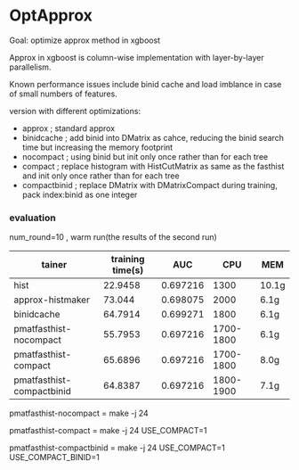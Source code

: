 OptApprox
=============

Goal: optimize approx method in xgboost

Approx in xgboost is column-wise implementation with layer-by-layer parallelism.

Known performance issues include binid cache and load imblance in case of small numbers of features.

version with different optimizations:

+ approx        ; standard approx
+ binidcache    ; add binid into DMatrix as cahce, reducing the binid search time but increasing the memory footprint
+ nocompact ; using binid but init only once rather than for each tree
+ compact   ; replace histogram with HistCutMatrix as same as the fasthist and init only once rather than for each tree
+ compactbinid   ; replace DMatrix with DMatrixCompact during training, pack index:binid as one integer


### evaluation

num_round=10 , warm run(the results of the second run)

tainer          |     training time(s)     | AUC          |     CPU     | MEM
----              |     ----------               |    ----------     | ------         | -----------
hist               |      22.9458          |     0.697216                   |  1300            | 10.1g
approx-histmaker       |     73.044              | 0.698075      |  2000           | 6.1g
binidcache     |    64.7914              | 0.699271       |  1800               | 6.1g
pmatfasthist-nocompact     |     55.7953     | 0.697216     |  1700-1800      |  6.1g
pmatfasthist-compact         |     65.6896     | 0.697216     |  1700-1800      |  8.0g 
pmatfasthist-compactbinid |     64.8387     | 0.697216     |  1800-1900      |  7.1g 

pmatfasthist-nocompact =  make -j 24

pmatfasthist-compact =  make -j 24 USE_COMPACT=1

pmatfasthist-compactbinid = make -j 24 USE_COMPACT=1 USE_COMPACT_BINID=1
